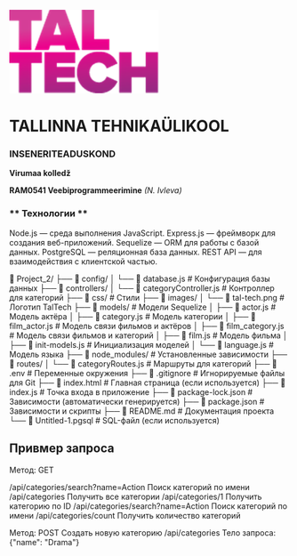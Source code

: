 ![TalTech Logo](images/tal-tech.png)

# TALLINNA TEHNIKAÜLIKOOL

### INSENERITEADUSKOND

**Virumaa kolledž**

**RAM0541 Veebiprogrammeerimine** _(N. Ivleva)_

### ** Технологии **

Node.js — среда выполнения JavaScript.
Express.js — фреймворк для создания веб-приложений.
Sequelize — ORM для работы с базой данных.
PostgreSQL — реляционная база данных.
REST API — для взаимодействия с клиентской частью.

📂 Project_2/
├── 📂 config/
│ └── 📄 database.js # Конфигурация базы данных
├── 📂 controllers/
│ └── 📄 categoryController.js # Контроллер для категорий
├── 📂 css/ # Стили
├── 📂 images/
│ └── 📄 tal-tech.png # Логотип TalTech
├── 📂 models/ # Модели Sequelize
│ ├── 📄 actor.js # Модель актёра
│ ├── 📄 category.js # Модель категории
│ ├── 📄 film_actor.js # Модель связи фильмов и актёров
│ ├── 📄 film_category.js # Модель связи фильмов и категорий
│ ├── 📄 film.js # Модель фильма
│ ├── 📄 init-models.js # Инициализация моделей
│ └── 📄 language.js # Модель языка
├── 📂 node_modules/ # Установленные зависимости
├── 📂 routes/
│ └── 📄 categoryRoutes.js # Маршруты для категорий
├── 📄 .env # Переменные окружения
├── 📄 .gitignore # Игнорируемые файлы для Git
├── 📄 index.html # Главная страница (если используется)
├── 📄 index.js # Точка входа в приложение
├── 📄 package-lock.json # Зависимости (автоматически генерируется)
├── 📄 package.json # Зависимости и скрипты
├── 📄 README.md # Документация проекта
└── 📄 Untitled-1.pgsql # SQL-файл (если используется)

## Привмер запроса

Метод: GET

/api/categories/search?name=Action Поиск категорий по имени
/api/categories Получить все категории
/api/categories/1 Получить категорию по ID
/api/categories/search?name=Action Поиск категорий по имени
/api/categories/count Получить количество категорий

Метод: POST Создать новую категорию
/api/categories
Тело запроса: {"name": "Drama"}
